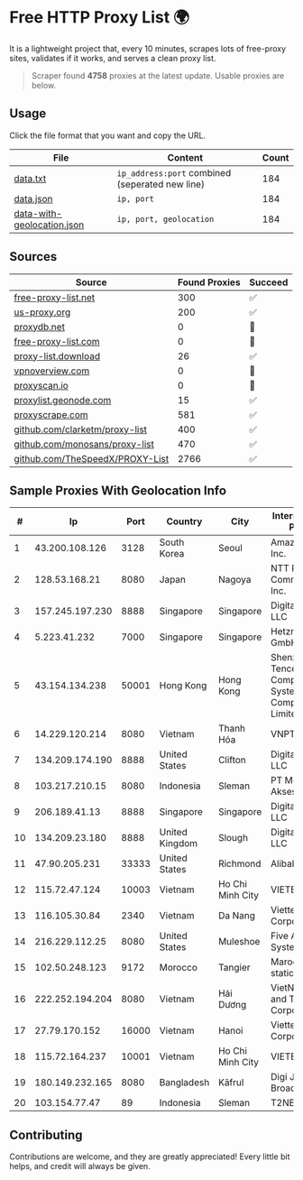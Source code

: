 
# Free HTTP Proxy List 🌍

It is a lightweight project that, every 10 minutes, scrapes lots of free-proxy sites, validates if it works, and serves a clean proxy list.


> Scraper found **4758** proxies at the latest update. Usable proxies are below.

## Usage

Click the file format that you want and copy the URL.


|File|Content|Count|
|----|-------|-----|
|[data.txt](https://raw.githubusercontent.com/themiralay/Proxy-List-World/master/data.txt)|`ip_address:port` combined (seperated new line)|184|
|[data.json](https://raw.githubusercontent.com/themiralay/Proxy-List-World/master/data.json)|`ip, port`|184|
|[data-with-geolocation.json](https://raw.githubusercontent.com/themiralay/Proxy-List-World/master/data-with-geolocation.json)|`ip, port, geolocation`|184|

## Sources

|Source|Found Proxies|Succeed|
|------|-------------|-------|
|[free-proxy-list.net](https://free-proxy-list.net)|300|✅|
|[us-proxy.org](https://www.us-proxy.org)|200|✅|
|[proxydb.net](http://proxydb.net)|0|🚫|
|[free-proxy-list.com](https://free-proxy-list.com/?page=&port=&type%5B%5D=http&type%5B%5D=https&up_time=0&search=Search)|0|🚫|
|[proxy-list.download](https://www.proxy-list.download/HTTP)|26|✅|
|[vpnoverview.com](https://vpnoverview.com/privacy/anonymous-browsing/free-proxy-servers)|0|🚫|
|[proxyscan.io](https://www.proxyscan.io)|0|🚫|
|[proxylist.geonode.com](https://proxylist.geonode.com/api/proxy-list?limit=300&page=1&sort_by=lastChecked&sort_type=desc&protocols=http,https)|15|✅|
|[proxyscrape.com](https://api.proxyscrape.com/v2/?request=displayproxies&protocol=http&timeout=10000&country=all&ssl=all&anonymity=all)|581|✅|
|[github.com/clarketm/proxy-list](https://raw.githubusercontent.com/clarketm/proxy-list/master/proxy-list-raw.txt)|400|✅|
|[github.com/monosans/proxy-list](https://raw.githubusercontent.com/monosans/proxy-list/main/proxies/http.txt)|470|✅|
|[github.com/TheSpeedX/PROXY-List](https://raw.githubusercontent.com/TheSpeedX/PROXY-List/master/http.txt)|2766|✅|


## Sample Proxies With Geolocation Info

|#|Ip|Port|Country|City|Internet Service Provider|
|-|--|----|-------|----|-------------------------|
|1|43.200.108.126|3128|South Korea|Seoul|Amazon.com, Inc.|
|2|128.53.168.21|8080|Japan|Nagoya|NTT PC Communications, Inc.|
|3|157.245.197.230|8888|Singapore|Singapore|DigitalOcean, LLC|
|4|5.223.41.232|7000|Singapore|Singapore|Hetzner Online GmbH|
|5|43.154.134.238|50001|Hong Kong|Hong Kong|Shenzhen Tencent Computer Systems Company Limited|
|6|14.229.120.214|8080|Vietnam|Thanh Hóa|VNPT|
|7|134.209.174.190|8888|United States|Clifton|DigitalOcean, LLC|
|8|103.217.210.15|8080|Indonesia|Sleman|PT Media Sarana Akses|
|9|206.189.41.13|8888|Singapore|Singapore|DigitalOcean, LLC|
|10|134.209.23.180|8888|United Kingdom|Slough|DigitalOcean, LLC|
|11|47.90.205.231|33333|United States|Richmond|Alibaba.com LLC|
|12|115.72.47.124|10003|Vietnam|Ho Chi Minh City|VIETELmetro|
|13|116.105.30.84|2340|Vietnam|Da Nang|Viettel Corporation|
|14|216.229.112.25|8080|United States|Muleshoe|Five Area Systems, LLC|
|15|102.50.248.123|9172|Morocco|Tangier|Maroc telecom static ip adress|
|16|222.252.194.204|8080|Vietnam|Hải Dương|VietNam Post and Telecom Corporation|
|17|27.79.170.152|16000|Vietnam|Hanoi|Viettel Corporation|
|18|115.72.164.237|10001|Vietnam|Ho Chi Minh City|VIETELmetro|
|19|180.149.232.165|8080|Bangladesh|Kāfrul|Digi Jadoo Broadband Ltd|
|20|103.154.77.47|89|Indonesia|Sleman|T2NET|



## Contributing

Contributions are welcome, and they are greatly appreciated! Every
little bit helps, and credit will always be given.

